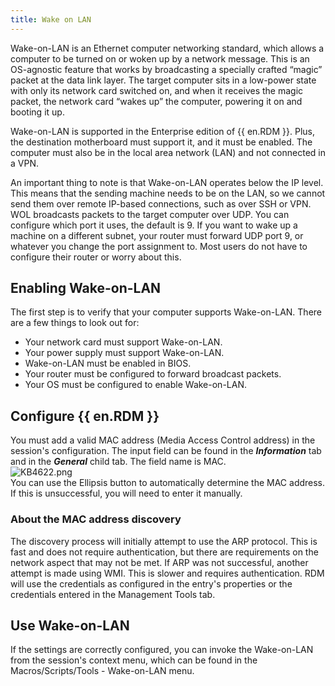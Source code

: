 ```yaml
---
title: Wake on LAN
---
```

Wake-on-LAN is an Ethernet computer networking standard, which allows a computer to be turned on or woken up by a network message. This is an OS-agnostic feature that works by broadcasting a specially crafted “magic” packet at the data link layer. The target computer sits in a low-power state with only its network card switched on, and when it receives the magic packet, the network card “wakes up” the computer, powering it on and booting it up.  

Wake-on-LAN is supported in the Enterprise edition of {{ en.RDM }}. Plus, the destination motherboard must support it, and it must be enabled. The computer must also be in the local area network (LAN) and not connected in a VPN.  

An important thing to note is that Wake-on-LAN operates below the IP level. This means that the sending machine needs to be on the LAN, so we cannot send them over remote IP-based connections, such as over SSH or VPN. WOL broadcasts packets to the target computer over UDP. You can configure which port it uses, the default is 9. If you want to wake up a machine on a different subnet, your router must forward UDP port 9, or whatever you change the port assignment to. Most users do not have to configure their router or worry about this.
## Enabling Wake-on-LAN
The first step is to verify that your computer supports Wake-on-LAN. There are a few things to look out for:  

* Your network card must support Wake-on-LAN.
* Your power supply must support Wake-on-LAN.
* Wake-on-LAN must be enabled in BIOS.
* Your router must be configured to forward broadcast packets.
* Your OS must be configured to enable Wake-on-LAN.
## Configure {{ en.RDM }}
You must add a valid MAC address (Media Access Control address) in the session&apos;s configuration. The input field can be found in the ***Information*** tab and in the ***General*** child tab. The field name is MAC.  
![KB4622.png](/img/en/kb/KB4622.png)  
You can use the Ellipsis button to automatically determine the MAC address. If this is unsuccessful, you will need to enter it manually.
### About the MAC address discovery
The discovery process will initially attempt to use the ARP protocol. This is fast and does not require authentication, but there are requirements on the network aspect that may not be met. If ARP was not successful, another attempt is made using WMI. This is slower and requires authentication. RDM will use the credentials as configured in the entry&apos;s properties or the credentials entered in the Management Tools tab.
## Use Wake-on-LAN
If the settings are correctly configured, you can invoke the Wake-on-LAN from the session&apos;s context menu, which can be found in the Macros/Scripts/Tools - Wake-on-LAN menu.
